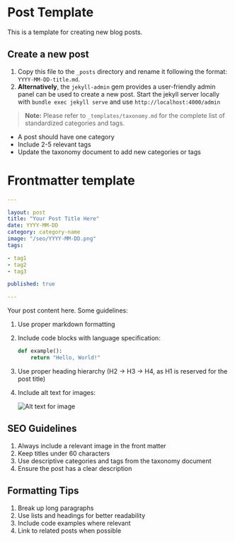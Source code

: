# Post Template

This is a template for creating new blog posts. 

## Create a new post

1. Copy this file to the `_posts` directory and rename it following the format: `YYYY-MM-DD-title.md`.
2. **Alternatively**, the `jekyll-admin` gem provides a user-friendly admin panel can be used to create a new post. Start the jekyll server locally with `bundle exec jekyll serve` and use `http://localhost:4000/admin`

> **Note:** Please refer to `_templates/taxonomy.md` for the complete list of standardized categories and tags.

- A post should have one category
- Include 2-5 relevant tags
- Update the taxonomy document to add new categories or tags

# Frontmatter template

```yaml
---

layout: post
title: "Your Post Title Here"
date: YYYY-MM-DD
category: category-name
image: "/seo/YYYY-MM-DD.png"
tags:

- tag1
- tag2
- tag3

published: true

---
```

Your post content here. Some guidelines:

1. Use proper markdown formatting
2. Include code blocks with language specification:

   ```python
   def example():
       return "Hello, World!"
   ```

1. Use proper heading hierarchy (H2 -> H3 -> H4, as H1 is reserved for the post title)
2. Include alt text for images:

   ![Alt text for image](image-url)

## SEO Guidelines

1. Always include a relevant image in the front matter
2. Keep titles under 60 characters
3. Use descriptive categories and tags from the taxonomy document
4. Ensure the post has a clear description

## Formatting Tips

1. Break up long paragraphs
2. Use lists and headings for better readability
3. Include code examples where relevant
4. Link to related posts when possible
